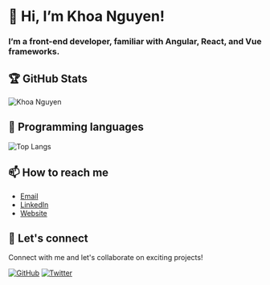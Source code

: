 # 👋 Hi, I’m Khoa Nguyen! 
### I’m a front-end developer, familiar with Angular, React, and Vue frameworks.

## 🏆 GitHub Stats

![Khoa Nguyen](https://github-readme-stats.vercel.app/api?username=khoanguyn1411&show_icons=true&hide=prs&theme=radical)

## 🔧 Programming languages

![Top Langs](https://github-readme-stats.vercel.app/api/top-langs/?username=khoanguyn1411&hide_progress=true)

## 📫 How to reach me

- [Email](mailto:khoaah1411@gmail.com)
- [LinkedIn](https://www.linkedin.com/in/khoanguyn1411/)
- [Website](https://khoanguyen-portfolio.vercel.app)

## 🤝 Let's connect

Connect with me and let's collaborate on exciting projects!

[![GitHub](https://img.shields.io/github/followers/khoanguyn1411?style=social)](https://github.com/khoanguyn1411)
[![Twitter](https://img.shields.io/twitter/follow/khoaah1411?style=social)](https://twitter.com/khoaah1411)
